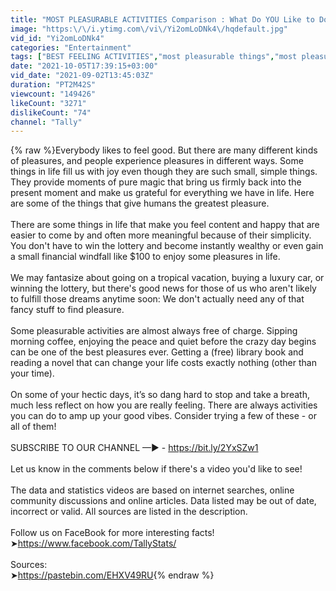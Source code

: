 ```yaml
---
title: "MOST PLEASURABLE ACTIVITIES Comparison : What Do YOU Like to Do Most?"
image: "https:\/\/i.ytimg.com\/vi\/Yi2omLoDNk4\/hqdefault.jpg"
vid_id: "Yi2omLoDNk4"
categories: "Entertainment"
tags: ["BEST FEELING ACTIVITIES","most pleasurable things","most pleasurable things in the world"]
date: "2021-10-05T17:39:15+03:00"
vid_date: "2021-09-02T13:45:03Z"
duration: "PT2M42S"
viewcount: "149426"
likeCount: "3271"
dislikeCount: "74"
channel: "Tally"
---
```

{% raw %}Everybody likes to feel good. But there are many different kinds of pleasures, and people experience pleasures in different ways. Some things in life fill us with joy even though they are such small, simple things. They provide moments of pure magic that bring us firmly back into the present moment and make us grateful for everything we have in life. Here are some of the things that give humans the greatest pleasure.<br /><br />There are some things in life that make you feel content and happy that are easier to come by and often more meaningful because of their simplicity.  You don't have to win the lottery and become instantly wealthy or even gain a small financial windfall like $100 to enjoy some pleasures in life. <br /><br />We may fantasize about going on a tropical vacation, buying a luxury car, or winning the lottery, but there's good news for those of us who aren't likely to fulfill those dreams anytime soon: We don't actually need any of that fancy stuff to find pleasure.<br /><br />Some pleasurable activities are almost always free of charge. Sipping morning coffee, enjoying the peace and quiet before the crazy day begins can be one of the best pleasures ever. Getting a (free) library book and reading a novel that can change your life costs exactly nothing (other than your time).<br /><br />On some of your hectic days, it’s so dang hard to stop and take a breath, much less reflect on how you are really feeling. There are always activities you can do to amp up your good vibes. Consider trying a few of these - or all of them! <br /><br />SUBSCRIBE TO OUR CHANNEL —► - <a rel="nofollow" target="blank" href="https://bit.ly/2YxSZw1">https://bit.ly/2YxSZw1</a><br /><br />Let us know in the comments below if there's a video you'd like to see!<br /><br />The data and statistics videos are based on internet searches, online community discussions and online articles.  Data listed may be out of date, incorrect or valid.  All sources are listed in the description.<br /><br />Follow us on FaceBook for more interesting facts!<br />➤<a rel="nofollow" target="blank" href="https://www.facebook.com/TallyStats/">https://www.facebook.com/TallyStats/</a><br /><br />Sources:<br />➤<a rel="nofollow" target="blank" href="https://pastebin.com/EHXV49RU">https://pastebin.com/EHXV49RU</a>{% endraw %}
